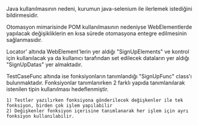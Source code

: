 Java kullanılmasının nedeni, kurumun java-selenium ile ilerlemek istediğini bildirmesidir.

Otomasyon mimarisinde POM kullanılmasının nedeniyse WebElementlerde yapılacak değişikliklerin en kısa sürede otomasyona entegre edilmesinin sağlanmasıdır.

Locator' altında WebElement'lerin yer aldığı "SignUpElements" ve kontrol için kullanılacak ya da kullanıcı tarafından set edilecek dataların yer aldığı "SignUpDatas" yer almaktadır.

TestCaseFunc altında ise fonksiyonların tanımlandığı "SignUpFunc" class'ı bulunmaktadır.
Fonksiyonlar tanımlanırken 2 farklı yapıda tanımlanılarak istenilen tipin kullanılması hedeflenmiştir.

    1) Testler yazılırken fonksiyona gönderilecek değişkenler ile tek fonksiyon, birden çok işlem yapılabilir
    2) Değişkenler fonksiyon içerisine tanımlanarak her işlem için ayrı fonksiyon kullanılabilir.

